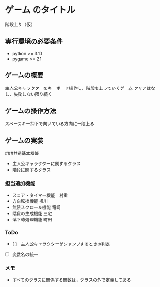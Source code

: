 # ゲーム のタイトル
階段上り（仮）

## 実行環境の必要条件
* python >= 3.10
* pygame >= 2.1

## ゲームの概要
主人公キャラクターをキーボード操作し、階段を上っていくゲーム
クリアはなし、失敗しない限り続く

## ゲームの操作方法
スペースキー押下で向いている方向に一段上る

## ゲームの実装
###共通基本機能
* 主人公キャラクターに関するクラス
* 階段に関するクラス

### 担当追加機能
* スコア・タイマー機能　村重
* 方向転換機能          横川
* 無限スクロール機能    竜崎
* 階段の生成機能        三宅
* 落下時処理機能        町田

### ToDo
- [ ]　主人公キャラクターがジャンプするときの判定
- [ ]  変数名の統一

### メモ
* すべてのクラスに関係する関数は，クラスの外で定義してある
